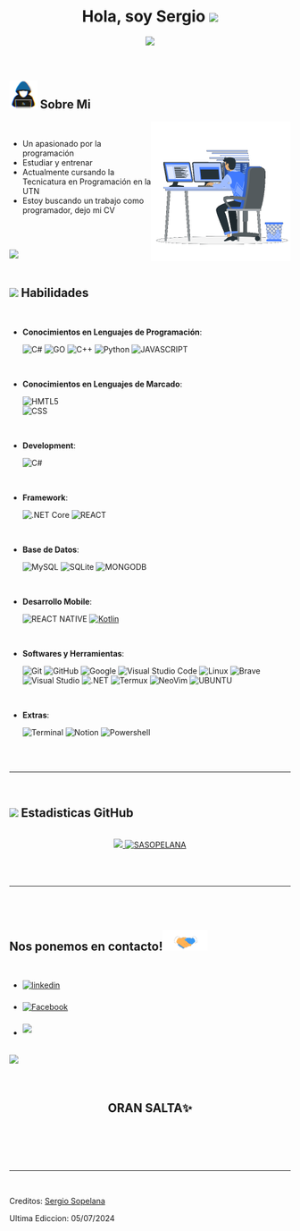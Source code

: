 
<h1 align="center"><b>Hola, soy Sergio </b><img src="https://media.giphy.com/media/hvRJCLFzcasrR4ia7z/giphy.gif" width="35"></h1>
<!--  -->
<p align="center">
  <a href="https://github.com/DenverCoder1/readme-typing-svg">
    <img src="https://readme-typing-svg.herokuapp.com?font=Time+New+Roman&color=cyan&size=25&center=true&vCenter=true&width=600&height=100&lines=Desarrollador+Backend,;Desarrollador+Mobile,;Estudiante+de+Ciencias+de+la+Computación,;CTF+Principiante,;Aprendiz+Activo/Investigador,;Me+encanta+aprender+cosas+nuevas..<3">
  </a>
</p>



<br>


	
## <picture><img src = "https://github.com/0xAbdulKhalid/0xAbdulKhalid/raw/main/assets/mdImages/about_me.gif" width = 50px></picture> **Sobre Mi**

<picture> <img align="right" src="https://github.com/0xAbdulKhalid/0xAbdulKhalid/raw/main/assets/mdImages/Right_Side.gif" width = 250px></picture>

<br>

- Un apasionado por la programación
- Estudiar y entrenar 
- Actualmente cursando la Tecnicatura en Programación en la UTN
- Estoy buscando un trabajo como programador, dejo mi CV 

<br><br>

<img src="https://user-images.githubusercontent.com/73097560/115834477-dbab4500-a447-11eb-908a-139a6edaec5c.gif"><br><br>

## <img src="https://media2.giphy.com/media/QssGEmpkyEOhBCb7e1/giphy.gif?cid=ecf05e47a0n3gi1bfqntqmob8g9aid1oyj2wr3ds3mg700bl&rid=giphy.gif" width ="25"><b> Habilidades</b>
<br>

<p align="center">

- **Conocimientos en Lenguajes de Programación**:
 
    ![C#](https://img.shields.io/badge/C%23-239120?style=for-the-badge&logo=c-sharp&logoColor=white)
    ![GO](https://img.shields.io/badge/Go-00ADD8?style=for-the-badge&logo=go&logoColor=white)
    ![C++](https://img.shields.io/badge/C++%20-%2300599C.svg?style=for-the-badge&logo=c%2B%2B&logoColor=white)
    ![Python](https://img.shields.io/badge/Python%20-%2314354C.svg?style=for-the-badge&logo=python&logoColor=white)
    ![JAVASCRIPT](https://img.shields.io/badge/JavaScript-F7DF1E?style=for-the-badge&logo=javascript&logoColor=black)
    
<br>   

- **Conocimientos en Lenguajes de Marcado**:

    ![HMTL5](https://img.shields.io/badge/HTML5-E34F26?style=for-the-badge&logo=html5&logoColor=white)	
    ![CSS](https://img.shields.io/badge/CSS3-1572B6?style=for-the-badge&logo=css3&logoColor=white)

<br>
    
- **Development**:

    ![C#](https://img.shields.io/badge/C%23-239120?style=for-the-badge&logo=c-sharp&logoColor=white) 

<br>

- **Framework**:

  ![.NET Core](https://img.shields.io/badge/.NET%20CORE-5C2D91?style=for-the-badge&logo=.net&logoColor=white)
  ![REACT](https://img.shields.io/badge/React-20232A?style=for-the-badge&logo=react&logoColor=61DAFB)	


<br>

- **Base de Datos**:

    ![MySQL](https://img.shields.io/badge/MySQL-005C84?style=for-the-badge&logo=mysql&logoColor=white)
    ![SQLite](https://img.shields.io/badge/SQLite-07405E?style=for-the-badge&logo=sqlite&logoColor=white)
    ![MONGODB](https://img.shields.io/badge/MongoDB-4EA94B?style=for-the-badge&logo=mongodb&logoColor=white)
    
<br>

- **Desarrollo Mobile**:

   ![REACT NATIVE](https://img.shields.io/badge/React_Native-20232A?style=for-the-badge&logo=react&logoColor=61DAFB)
   [![Kotlin](https://img.shields.io/badge/Kotlin-0095D5?style=for-the-badge&logo=kotlin&logoColor=white)](https://kotlinlang.org/)


<br>

- **Softwares y Herramientas**:

    ![Git](https://img.shields.io/badge/git-%23F05033.svg?style=for-the-badge&logo=git&logoColor=white)
    ![GitHub](https://img.shields.io/badge/github-%23121011.svg?style=for-the-badge&logo=github&logoColor=white)
    ![Google](https://img.shields.io/badge/google-%234285F4.svg?style=for-the-badge&logo=google&logoColor=white)
    ![Visual Studio Code](https://img.shields.io/badge/Visual%20Studio%20Code-0078d7.svg?style=for-the-badge&logo=visual-studio-code&logoColor=white)
    ![Linux](https://img.shields.io/badge/Linux-FCC624?style=for-the-badge&logo=linux&logoColor=black)
    ![Brave](https://img.shields.io/badge/Brave-FF1B2D?style=for-the-badge&logo=Brave&logoColor=white)
    ![Visual Studio](https://img.shields.io/badge/Visual_Studio-5C2D91?style=for-the-badge&logo=visual%20studio&logoColor=white)
    ![.NET](https://img.shields.io/badge/.NET-5C2D91?style=for-the-badge&logo=.net&logoColor=white)
    ![Termux](https://img.shields.io/badge/tmux-1BB91F?style=for-the-badge&logo=tmux&logoColor=white)
    ![NeoVim](https://img.shields.io/badge/NeoVim-%2357A143.svg?&style=for-the-badge&logo=neovim&logoColor=white)
    ![UBUNTU](https://img.shields.io/badge/Ubuntu-E95420?style=for-the-badge&logo=ubuntu&logoColor=white)

<br>

- **Extras**:

    ![Terminal](https://img.shields.io/badge/Terminal-%23054020?style=for-the-badge&logo=gnu-bash&logoColor=white)
    ![Notion](https://img.shields.io/badge/Notion-000000?style=for-the-badge&logo=notion&logoColor=white)
    ![Powershell](https://img.shields.io/badge/powershell-5391FE?style=for-the-badge&logo=powershell&logoColor=white)


</p>

<br>
<br>

-----

<br>


## <img src="https://media.giphy.com/media/iY8CRBdQXODJSCERIr/giphy.gif" width="35"><b> Estadisticas GitHub </b>
<br>

<div align="center">

<a href="https://github.com/SASOPELANA">
  <img src="https://github-readme-stats.vercel.app/api?username=SASOPELANA&include_all_commits=true&count_private=true&show_icons=true&line_height=20&title_color=7A7ADB&icon_color=2234AE&text_color=D3D3D3&bg_color=0,000000,130F40" width="450"/>
  <img src="https://github-readme-stats.vercel.app/api/top-langs?username=SASOPELANA&show_icons=true&locale=en&layout=compact&line_height=20&title_color=7A7ADB&icon_color=2234AE&text_color=D3D3D3&bg_color=0,000000,130F40" width="375" alt="SASOPELANA"/>
</a>
</div>

<br>
<br>
<br>

-----

<br>
<br>

## <b> Nos ponemos en contacto!</b><img src="https://github.com/0xAbdulKhalid/0xAbdulKhalid/raw/main/assets/mdImages/handshake.gif" width ="80">
<br>
<div align='left'>

<ul>

<li>
<a href="https://www.linkedin.com/in/sergio-alejandro-sopelana-b756aa290?lipi=urn%3Ali%3Apage%3Ad_flagship3_profile_view_base_contact_details%3BbiY79kPtQjy6lXiCgU8LoQ%3D%3D" target="_blank">
<img src="https://img.shields.io/badge/linkedin:  Sergio-%2300acee.svg?color=405DE6&style=for-the-badge&logo=linkedin&logoColor=white" alt=linkedin style="margin-bottom: 5px;"/>
</a>
</li>

<br>

<li>
<a href="https://www.facebook.com/profile.php?id=61561956874856" target="_blank">
<img src="https://img.shields.io/badge/Facebook:  Sergio-%2300acee.svg?color=1DA1F2&style=for-the-badge&logo=Facebook&logoColor=white" alt=Facebook style="margin-bottom: 5px;"/>
</a>
</li>

<br>

<li>
<a href="mailto:sopekof@gmail.com" target="_blank">
<img src="https://img.shields.io/badge/gmail:  Sergio-%23EA4335.svg?style=for-the-badge&logo=gmail&logoColor=white" t=mail style="margin-bottom: 5px;" />
</a>
</li>
	
</ul>
</div>

<br>
<img src="https://user-images.githubusercontent.com/73097560/115834477-dbab4500-a447-11eb-908a-139a6edaec5c.gif">
<br>
<br>
<br>

<div align='center'>

## <b>ORAN SALTA✨</b>

</div>
<br>
<br>
<br>
<br>

---

<br>

Creditos: [Sergio Sopelana](https://github.com/SASOPELANA)

Ultima Ediccion: 05/07/2024
